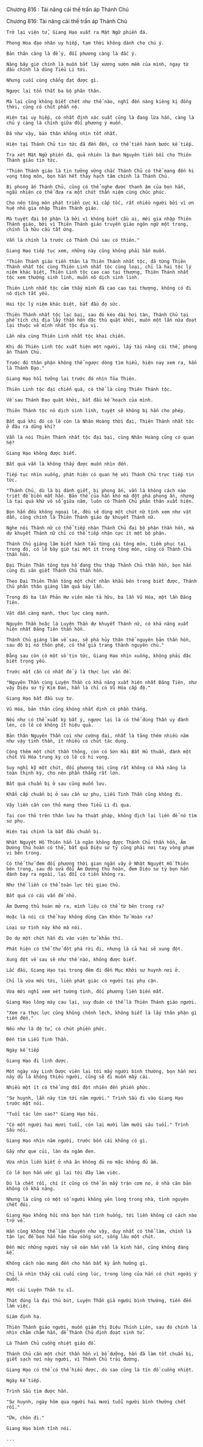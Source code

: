 




Chương 816 : Tài năng cái thế trấn áp Thánh Chủ


Chương 816: Tài năng cái thế trấn áp Thánh Chủ

	Trở lại viện tử, Giang Hạo xuất ra Mật Ngữ phiến đá.

	Phong Hoa đạo nhân uy hiếp, tạm thời không dành cho chú ý.

	Bản thân càng là để ý, đối phương càng là đắc ý.

	Nàng bây giờ chính là muốn bắt lấy xương sườn mềm của mình, ngay từ đầu chính là dùng Tiểu Li tới.

	Nhưng cuối cùng chẳng đạt được gì.

	Ngược lại tổn thất ba bộ phân thân.

	Mà lại cũng không biết chết như thế nào, nghĩ đến nàng kiêng kị đồng thời, cũng có chút phẫn nộ.

	Hiện tại uy hiếp, có nhất định xác suất cũng là đang lừa hắn, càng là chú ý càng là chính giữa đối phương ý muốn.

	Đã như vậy, bản thân không nhìn tốt nhất.

	Hiện tại Thánh Chủ tin tức đã đến đến, có thể tiến hành bước kế tiếp.

	Tra xét Mật Ngữ phiến đá, quả nhiên là Đan Nguyên tiền bối cho Thiên Thánh giáo tin tức.

	"Thiên Thánh giáo là tin tưởng vững chắc Thánh Chủ có thể mang đến hi vọng tông môn, bọn hắn hết thảy hạch tâm chính là Thánh Chủ.

	Bị phong ấn Thánh Chủ, cũng có thể nghe được thanh âm của bọn hắn, ngẫu nhiên có thể đưa ra một chút thần niệm cùng chúc phúc.

	Cho nên tông môn phát triển cực kì cấp tốc, rất nhiều người bởi vì ơn huệ nhỏ gia nhập Thiên Thánh giáo.

	Mà tuyệt đại bộ phận là bởi vì không biết cầu ai, mới gia nhập Thiên Thánh giáo, bởi vì Thiên Thánh giáo truyền giáo ngôn ngữ một trong, chính là hữu cầu tất ứng.

	Vẫn là chính là trước có Thánh Chủ sau có thiên."

	Giang Hạo tiếp tục xem, những này cũng không phải hắn muốn.

	"Thiên Thánh giáo tiền thân là Thiên Thánh nhất tộc, đã từng Thiên Thánh nhất tộc cùng Thiên Linh nhất tộc cùng loại, chỉ là hai tộc lý niệm khác biệt, Thiên Linh tộc cao cao tại thượng, Thiên Thánh nhất tộc xem thường sinh linh, muốn nô dịch sinh linh.

	Thiên Linh nhất tộc cảm thấy mình đã cao cao tại thượng, không có đi nô dịch tất yếu.

	Hai tộc lý niệm khác biệt, bắt đầu đọ sức.

	Thiên Thánh nhất tộc lạc bại, sau đó kéo dài hơi tàn, Thánh Chủ tại phế tích chi địa lấy thần hồn đặc thù quật khởi, muốn một lần nữa đoạt lại thuộc về mình nhất tộc địa vị.

	Lần nữa cùng Thiên Linh nhất tộc khai chiến.

	Khi đó Thiên Linh tộc xuất hiện một người, lấy tài năng cái thế, phong ấn Thánh Chủ.

	Trước đó thân phận không thể ngược dòng tìm hiểu, hiện nay xem ra, hẳn là Thánh Đạo."

	Giang Hạo hồi tưởng lại trước đó nhìn Tỏa Thiên.

	Thiên Linh tộc đại chiến quá, có thể là cùng Thiên Thánh tộc.

	Về sau Thánh Đạo quật khởi, bắt đầu kế hoạch của mình.

	Thiên Thánh tộc nô dịch sinh linh, tuyệt sẽ không bị hắn cho phép.

	Bất quá khi đó có lẽ còn là Nhân Hoàng thời đại, Thiên Thánh nhất tộc ở đâu ra dũng khí?

	Vẫn là nói Thiên Thánh nhất tộc đại bại, cùng Nhân Hoàng cũng có quan hệ?

	Giang Hạo không được biết.

	Bất quá vẫn là không thấy được muốn nhìn đến.

	Tiếp tục nhìn xuống, phát hiện có quan hệ với Thánh Chủ trực tiếp tin tức.

	"Thánh Chủ, dù là bị đánh giết, bị phong ấn, vẫn là không cách nào triệt để biến mất hắn. Bản thể của hắn khó mà đột phá phong ấn, nhưng là tại quá khứ vô số giữa năm, luôn có Thánh Chủ phân thân xuất hiện.

	Bọn hắn đều không ngoại lệ, đều sẽ dùng một chút nữ tính xem như vật dẫn, cũng chính là Thiên Thánh giáo dự khuyết Thánh nữ.

	Nghe nói Thánh nữ có thể tiếp nhận Thánh Chủ đại bộ phận thần hồn, mà dự khuyết Thánh nữ chỉ có thể tiếp nhận cực ít một bộ phận.

	Thánh Chủ giáng lâm biết hành tẩu từng cái tông môn, tiềm phục tại trong đó, có lẽ bây giờ tại một ít trong tông môn, cũng có Thánh Chủ thần hồn.

	Đại Thiên Thần tông tựa hồ đang thu thập Thánh Chủ thần hồn, bọn hắn cùng đi săn giết Thánh Chủ thần hồn.

	Theo Đại Thiên Thần tông một chút nhân khẩu bên trong biết được, Thánh Chủ phân thân giáng lâm quá bảy lần.

	Trong đó ba lần Phản Hư viên mãn tả hữu, ba lần Vũ Hóa, một lần Đăng Tiên.

	Vật dẫn càng mạnh, thực lực càng mạnh.

	Nguyên Thần hoặc là Luyện Thần dự khuyết Thánh nữ, có khả năng xuất hiện nhất Đăng Tiên thần hồn.

	Thánh Chủ giáng lâm về sau, sẽ phá hủy thân thể nguyên bản thần hồn, sau đó bị nó thôn phệ, có thể giả trang thành nguyên chủ."

	Đằng sau còn có một số tin tức, Giang Hạo nhìn xuống, không phải đặc biệt trọng yếu.

	Trước mắt cần có nhất để ý là thực lực vấn đề.

	"Nguyên Thần cùng Luyện Thần có khả năng xuất hiện nhất Đăng Tiên, như vậy Diệu sư tỷ Kim Đan, hẳn là chỉ có Vũ Hóa cấp độ."

	Giang Hạo bắt đầu suy tư.

	Vũ Hóa, bản thân cũng không nhất định có phần thắng.

	Nếu như có thể xuất kỳ bất ý, ngược lại là có thể dùng Thần uy đánh lén, có lẽ có không ít hiệu quả.

	Bản thân Nguyên Thần coi như cường đại, nhất là tăng thêm nhiều năm như vậy tinh thần, ít nhiều có chút tác dụng.

	Cộng thêm một chút thần thông, còn có Sơn Hải Bất Hủ thuẫn, đánh một chút Vũ Hóa trung kỳ có lẽ có hi vọng.

	Suy nghĩ kỹ một chút, đối phương tới cũng rất không có khả năng là toàn thịnh kỳ, cho nên phần thắng rất lớn.

	Bất quá chuẩn bị ở sau cũng muốn lưu.

	Khẩn cấp chuẩn bị ở sau cần sư phụ, Liễu Tinh Thần cũng không đi.

	Vậy liền cần con thỏ mang theo Tiểu Li đi qua.

	Tại con thỏ trên thân lưu hạ thuật pháp, không địch lại liền để nó tìm sư phụ.

	Hiện tại chính là bắt đầu chuẩn bị.

	Nhật Nguyệt Hồ Thiên hẳn là ngăn không được Thánh Chủ thần hồn, Âm Dương thủ hoàn có thể, bất quá Diệu sư tỷ cũng phải nơi tay vòng phạm vi bên trong.

	Có thể thử đem đối phương thời gian ngắn vây ở Nhật Nguyệt Hồ Thiên bên trong, sau đó sửa đổi Âm Dương thủ hoàn, đem Diệu sư tỷ bọn hắn đánh bay ra ngoài, lại đổi có tiến không ra.

	Như thế liền có thể toàn lực tới giao thủ.

	Bất quá có cái vấn đề nhỏ.

	Âm Dương thủ hoàn mở ra, mình liệu có thể từ bên trong ra?

	Hoặc là nói có thể hay không dùng Càn Khôn Tử Hoàn ra?

	Loại sự tình này khó mà nói.

	Do dự một chút hắn đi vào viện tử khảo thí.

	Phát hiện có thể thử đột phá rời đi, nhưng là cả hai sẽ xung đột.

	Xung đột về sau sẽ như thế nào, không được biết.

	Lắc đầu, Giang Hạo tại trong đêm đi đến Mục Khởi sư huynh nơi ở.

	Chỉ là vừa mới tới, liền phát giác có người tại phụ cận.

	Vừa mới nghĩ xem xét tường tình, đối phương liền biến mất.

	Giang Hạo lông mày cau lại, suy đoán có thể là Thiên Thánh giáo người.

	"Xem ra thực lực cũng không chênh lệch, không biết là lấy thân phận gì tiến đến."

	Nếu như là đệ tử, có chút phiền phức.

	Đến tìm Liễu Tinh Thần.

	Ngày kế tiếp

	Giang Hạo đi linh dược.

	Một ngày này Linh Dược viên lại tới mấy người bình thường, bọn hắn nơi này dù là không thiếu người, cũng sẽ đi muốn mấy cái.

	Nhiều một ít có thể ứng đối đột nhiên đến phiền phức.

	"Sư huynh, lần này tìm tới năm người." Trình Sầu đi vào Giang Hạo trước mặt nói.

	"Tuổi tác lớn sao?" Giang Hạo hỏi.

	"Có một người hai mươi tuổi, còn lại mười lăm mười sáu tuổi." Trình Sầu nói.

	Giang Hạo nhìn năm người, trước bốn cái không có gì.

	Gầy như que củi, làn da ngăm đen.

	Vừa nhìn liền biết ở nhà ăn không đủ no mặc không đủ ấm.

	Có lẽ bọn hắn ước gì lại tới đây làm việc.

	Dù là chết rồi, chí ít cũng có thể ăn mấy trận cơm no, ở nhà căn bản không có khả năng.

	Nhưng là cũng có một số người không yên lòng trong nhà, tình nguyện chết đói.

	Giang Hạo không hỏi nhà bọn hắn tình huống, tới liền không có cách nào trở về.

	Hắn cũng không thể làm chuyện như vậy, duy nhất có thể làm, chính là tận lực để bọn hắn hảo hảo sống sót, sống lâu một chút.

	Đến mức những người này sẽ oán hắn vẫn là kính hắn, cũng không đáng kể.

	Không cách nào mang đến cho hắn bất kỳ ảnh hưởng gì.

	Chỉ là nhìn thấy cái cuối cùng lúc, trong lòng của hắn có chút ngoài ý muốn.

	Một cái Luyện Thần tu sĩ.

	Thật đúng là đại thủ bút, Luyện Thần giả người bình thường, tiến đến làm việc.

	Giám định hạ.

	Thiên Thánh giáo người, muốn giám thị Diệu Thính Liên, sau đó chính là nhìn chằm chằm hắn, để Thánh Chủ định đoạt sinh tử.

	Là Thánh Chủ cuồng nhiệt giáo đồ.

	Thánh Chủ cần một chút thần hồn vì bổ dưỡng, hắn đã làm tốt chuẩn bị, giết sạch nơi này người, vì Thánh Chủ trải đường.

	Giang Hạo có thể có thể hiểu được, dù sao cũng là tín đồ cuồng nhiệt.

	Ngày kế tiếp.

	Trình Sầu tìm được hắn.

	"Sư huynh, ngày hôm qua người hai mươi tuổi người bình thường chết rồi."

	"Ừm, chôn đi."

	Giang Hạo bình tĩnh nói.

	...




